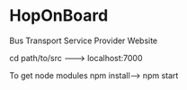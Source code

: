 # HopOnBoard
Bus Transport Service Provider Website

cd path/to/src ---> localhost:7000

To get node modules  npm install--> npm start


